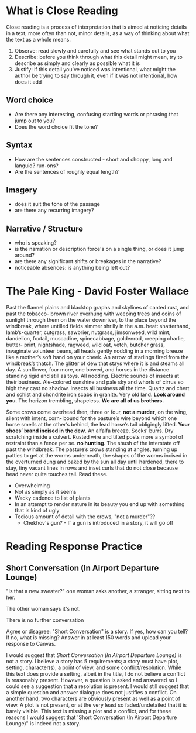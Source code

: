 # What is Close Reading
Close reading is a process of interpretation that is aimed at noticing details in a text, more often than not, minor details, as a way of thinking about what the text as a whole means.
1. Observe: read slowly and carefully and see what stands out to you
2. Describe: before you think through what this detail might mean, try to describe as simply and clearly as possible what it is
3. Justify: if this detail you've noticed was intentional, what might the author be trying to say through it, even if it was not intentional, how does it add

## Word choice
- Are there any interesting, confusing startling words or phrasing that jump out to you?
- Does the word choice fit the tone?
## Syntax
- How are the sentences constructed - short and choppy, long and languid? run-ons?
- Are the sentences of roughly equal length? 
## Imagery
- does it suit the tone of the passage
- are there any recurring imagery?
## Narrative / Structure
- who is speaking?
- is the narration or description force's on a single thing, or does it jump around?
- are there any significant shifts or breakages in the narrative?
- noticeable absences: is anything being left out?

# The Pale King - David Foster Wallace
Past the flannel plains and blacktop graphs and skylines of canted rust, and past the tobacco- brown river overhung with weeping trees and coins of sunlight through them on the water downriver, to the place beyond the windbreak, where untilled fields simmer shrilly in the a.m. heat: shatterhand, lamb’s-quarter, cutgrass, sawbrier, nutgrass, jimsonweed, wild mint, dandelion, foxtail, muscadine, spinecabbage, goldenrod, creeping charlie, butter- print, nightshade, ragweed, wild oat, vetch, butcher grass, invaginate volunteer beans, all heads gently nodding in a morning breeze like a mother’s soft hand on your cheek. An arrow of starlings fired from the windbreak’s thatch. The glitter of dew that stays where it is and steams all day. A sunflower, four more, one bowed, and horses in the distance standing rigid and still as toys. All nodding. Electric sounds of insects at their business. Ale-colored sunshine and pale sky and whorls of cirrus so high they cast no shadow. Insects all business all the time. Quartz and chert and schist and chondrite iron scabs in granite. Very old land. **Look around you**. The horizon trembling, shapeless. **We are all of us brothers.**  

Some crows come overhead then, three or four, **not a murder**, on the wing, silent with intent, corn- bound for the pasture’s wire beyond which one horse smells at the other’s behind, the lead horse’s tail obligingly lifted. **Your shoes’ brand incised in the dew**. An alfalfa breeze. Socks’ burrs. Dry scratching inside a culvert. Rusted wire and tilted posts more a symbol of restraint than a fence per se. **no hunting**. The shush of the interstate off past the windbreak. The pasture’s crows standing at angles, turning up patties to get at the worms underneath, the shapes of the worms incised in the overturned dung and baked by the sun all day until hardened, there to stay, tiny vacant lines in rows and inset curls that do not close because head never quite touches tail. Read these.

- Overwhelming
- Not as simply as it seems
- Wacky cadence to list of plants
- In an attempt to render nature in its beauty you end up with something that is kind of ugly
- Tedious amount of detail with the crows, "not a murder"??
	- Chekhov's gun? - If a gun is introduced in a story, it will go off

# Reading Response Practice
## Short Conversation (In Airport Departure Lounge)

"Is that a new sweater?" one woman asks another, a stranger, sitting next to her.

The other woman says it's not.

There is no further conversation

Agree or disagree: "Short Conversation" is a story.
If yes, how can you tell?
If no, what is missing?
Answer in at least 150 words and upload your response to Canvas.

I would suggest that *Short Conversation (In Airport Departure Lounge)* is not a story. I believe a story has 5 requirements; a story must have plot, setting, character(s), a point of view, and some conflict/resolution. While this text does provide a setting, albeit in the title, I do not believe a conflict is reasonably present. However, a question is asked and answered so I could see a suggestion that a resolution is present. I would still suggest that a simple question and answer dialogue does not justifies a conflict. On another hand, two characters are obviously present as well as a point of view. A plot is not present, or at the very least so faded/undetailed that it is barely visible. This text is missing a plot and a conflict, and for these reasons I would suggest that 'Short Conversation (In Airport Departure Lounge)" is indeed not a story.